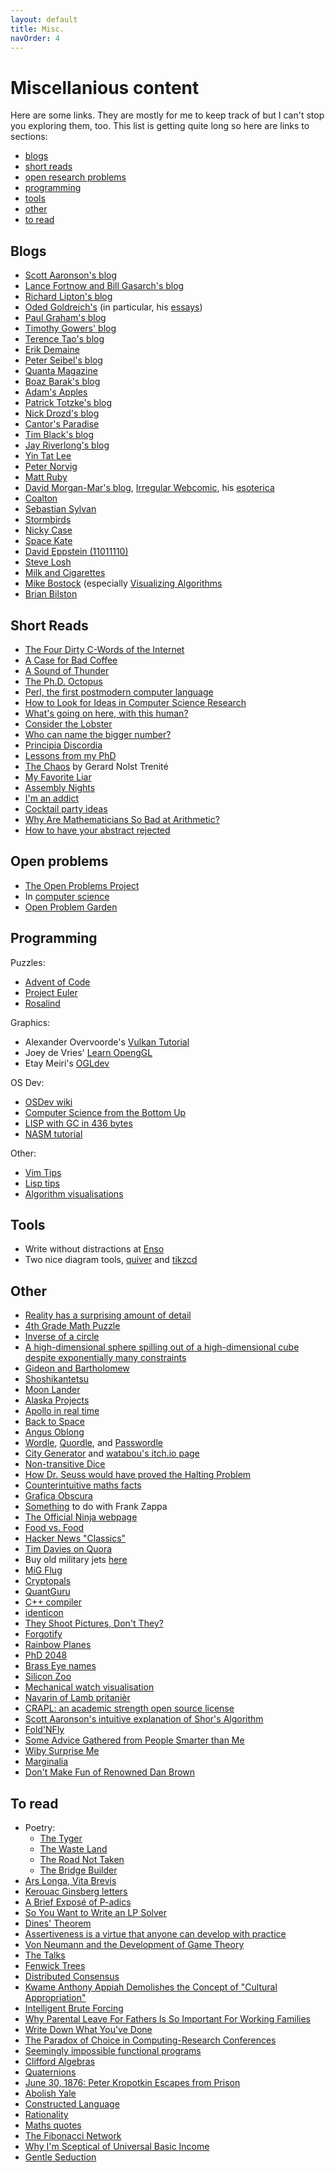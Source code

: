 ```yaml
---
layout: default
title: Misc.
navOrder: 4
---
```


# Miscellanious content

Here are some links. They are mostly for me to keep track of but I can't stop you exploring them, too. This list is getting quite long so here are links to sections:
- [blogs](#blogs)
- [short reads](#short-reads)
- [open research problems](#open-problems)
- [programming](#programming)
- [tools](#tools)
- [other](#other)
- [to read](#to-read)

## Blogs

- [Scott Aaronson's blog](https://www.scottaaronson.com/blog/)
- [Lance Fortnow and Bill Gasarch's blog](https://blog.computationalcomplexity.org/)
- [Richard Lipton's blog](https://rjlipton.wpcomstaging.com/)
- [Oded Goldreich's](https://www.wisdom.weizmann.ac.il/~oded/) (in particular, his [essays](https://www.wisdom.weizmann.ac.il/~oded/essays.html))
- [Paul Graham's blog](http://www.paulgraham.com/)
- [Timothy Gowers' blog](https://gowers.wordpress.com/)
- [Terence Tao's blog](https://terrytao.wordpress.com/)
- [Erik Demaine](http://erikdemaine.org/)
- [Peter Seibel's blog](https://gigamonkeys.com/)
- [Quanta Magazine](https://www.quantamagazine.org/)
- [Boaz Barak's blog](https://windowsontheory.org/)
- [Adam's Apples](https://adamapples.blogspot.com/)
- [Patrick Totzke's blog](https://cgi.csc.liv.ac.uk/~patrick/)
- [Nick Drozd's blog](https://nickdrozd.github.io/)
- [Cantor's Paradise](https://www.cantorsparadise.com/)
- [Tim Black's blog](http://math.uchicago.edu/~timblack/)
- [Jay Riverlong's blog](https://jayriverlong.github.io/)
- [Yin Tat Lee](https://yintat.com/)
- [Peter Norvig](http://www.norvig.com/)
- [Matt Ruby](https://mattruby.substack.com/)
- [David Morgan-Mar's blog](https://www.dangermouse.net/), [Irregular Webcomic](https://www.irregularwebcomic.net/), his [esoterica](https://www.dangermouse.net/esoteric/)
- [Coalton](https://coalton-lang.github.io/)
- [Sebastian Sylvan](https://www.sebastiansylvan.com/)
- [Stormbirds](https://stormbirds.blog/)
- [Nicky Case](https://ncase.me/)
- [Space Kate](http://spacekate.com/)
- [David Eppstein (11011110)](https://11011110.github.io/blog/)
- [Steve Losh](https://stevelosh.com/)
- [Milk and Cigarettes](https://milkandcigarettes.com/)
- [Mike Bostock](https://bost.ocks.org/mike/) (especially [Visualizing Algorithms](https://bost.ocks.org/mike/algorithms/)
- [Brian Bilston](https://brianbilston.com/)

## Short Reads

- [The Four Dirty C-Words of the Internet](https://pauljun.me/the-four-dirty-c-words-of-the-internet)
- [A Case for Bad Coffee](https://www.seriouseats.com/the-case-for-bad-coffee)
- [A Sound of Thunder](http://www.astro.sunysb.edu/fwalter/AST389/ASoundofThunder.pdf)
- [The Ph.D. Octopus](https://www.uky.edu/~eushe2/Pajares/octopus.html)
- [Perl, the first postmodern computer language](http://www.wall.org/~larry/pm.html)
- [How to Look for Ideas in Computer Science
  Research](https://medium.com/digital-diplomacy/how-to-look-for-ideas-in-computer-science-research-7a3fa6f4696f)
- [What's going on here, with this
  human?](https://grahamduncan.blog/whats-going-on-here/)
- [Consider the
  Lobster](https://genius.com/David-foster-wallace-consider-the-lobster-annotated)
- [Who can name the bigger
  number?](https://www.scottaaronson.com/writings/bignumbers.html)
- [Principia Discordia](http://www.principiadiscordia.com/book/1.php)
- [Lessons from my PhD](https://web.eecs.utk.edu/~azh/blog/lessonsfrommyphd.html)
- [The Chaos](https://ncf.idallen.com/english.html) by Gerard Nolst Trenité
- [My Favorite Liar](https://www.overcomingbias.com/2008/02/my-favorite-lia.html)
- [Assembly Nights](https://ratfactor.com/assembly-nights)
- [I'm an addict](https://tarunreddy.bearblog.dev/addict/)
- [Cocktail party ideas](https://danluu.com/cocktail-ideas/)
- [Why Are Mathematicians So Bad at Arithmetic?](https://mathwithbaddrawings.com/2017/01/11/why-are-mathematicians-so-bad-at-arithmetic/)
- [How to have your abstract rejected](https://dl.acm.org/doi/10.1145/1810926.1810928)

## Open problems

- [The Open Problems Project](https://topp.openproblem.net/)
- In [computer science](https://a3nm.net/work/research/questions/)
- [Open Problem Garden](www.openproblemgarden.org/)

## Programming

Puzzles:
- [Advent of Code](https://adventofcode.com/)
- [Project Euler](https://projecteuler.net/)
- [Rosalind](https://rosalind.info/problems/locations/)

Graphics:
- Alexander Overvoorde's [Vulkan Tutorial](https://vulkan-tutorial.com/)
- Joey de Vries' [Learn OpengGL](https://learnopengl.com/)
- Etay Meiri's [OGLdev](https://ogldev.org/)

OS Dev:
- [OSDev wiki](https://wiki.osdev.org/)
- [Computer Science from the Bottom Up](https://www.bottomupcs.com/)
- [LISP with GC in 436 bytes](https://justine.lol/sectorlisp2/)
- [NASM tutorial](https://asmtutor.com/)

Other:
- [Vim Tips](https://vimtips.strix.dev/)
- [Lisp tips](https://lisptips.com/)
- [Algorithm visualisations](https://visualgo.net/en)

## Tools

- Write without distractions at [Enso](https://write.sonnet.io/)
- Two nice diagram tools, [quiver](https://q.uiver.app/) and
  [tikzcd](https://tikzcd.yichuanshen.de/)
      
## Other

- [Reality has a surprising amount of detail](http://johnsalvatier.org/blog/2017/reality-has-a-surprising-amount-of-detail)
- [4th Grade Math Puzzle](https://groups.google.com/g/sci.math/c/QdfUFbqPWLM/m/w_tAK1XPd3YJ?pli=1)
- [Inverse of a circle](https://mattferraro.dev/posts/inverse-of-a-circle)
- [A high-dimensional sphere spilling out of a high-dimensional cube despite exponentially many constraints](https://stanislavfort.com/blog/sphere-spilling-out/)
- [Gideon and Bartholomew](https://ryanharby.com/gideon-and-bartholomew)
- [Shoshikantetsu](https://asnewman.github.io/shoshikantetsu)
- [Moon Lander](https://ehmorris.com/lander/)
- [Alaska Projects](https://omegaprototypes.com/alaska-projects/)
- [Apollo in real time](https://apolloinrealtime.org/)
- [Back to Space](https://soi-disant.srht.site/entries/back-to-space.html)
- [Angus Oblong](https://www.angusoblong.com/)
- [Wordle](https://www.nytimes.com/games/wordle/index.html), [Quordle](https://www.quordle.com/#/), and [Passwordle](https://rsk0315.github.io/playground/passwordle.html)
- [City Generator](https://watabou.github.io/city-generator/) and [watabou's itch.io page](https://watabou.itch.io/)
- [Non-transitive Dice](https://singingbanana.com/dice/article.htm)
- [How Dr. Seuss would have proved the Halting
  Problem](https://ebiquity.umbc.edu/blogger/2008/01/19/how-dr-suess-would-prove-the-halting-problem-undecidable/)
- [Counterintuitive maths
  facts](https://axisofordinary.substack.com/p/the-most-counterintuitive-facts-in)
- [Grafica Obscura](http://graficaobscura.com/)
- [Something](http://www.arf.ru/Notes/) to do with Frank Zappa
- [The Official Ninja webpage](www.realultimatepower.net)
- [Food vs. Food](https://kale.world/)
- [Hacker News "Classics"](https://jsomers.net/hn/)
- [Tim Davies on Quora](https://www.quora.com/profile/Tim-Davies-28)
- Buy old military jets [here](https://www.everettaero.com/)
- [MiG Flug](https://migflug.com/jetflights/)
- [Cryptopals](https://cryptopals.com/)
- [QuantGuru](https://quantguru.ai/index.php/en/)
- [C++ compiler](https://stackoverflow.com/questions/5508110/why-is-this-program-erroneously-rejected-by-three-c-compilers)
- [identicon](https://github.com/identicons/wombathead.png)
- [They Shoot Pictures, Don't
  They?](https://www.theyshootpictures.com/index.htm)
- [Forgotify](https://forgotify.com/player.cfm)
- [Rainbow Planes](https://booktwo.org/notebook/rainbow-plane-002-kiev/)
- [PhD 2048](https://ymfa.github.io/phd-2048/)
- [Brass Eye names](https://www.cookdandbombd.co.uk/forums/index.php?topic=5771.0)
- [Silicon Zoo](https://micro.magnet.fsu.edu/creatures/index.html)
- [Mechanical watch visualisation](https://ciechanow.ski/mechanical-watch/)
- [Navarin of Lamb pritanièr](https://www.bbc.co.uk/food/recipes/navarin_of_lamb_58709)
- [CRAPL: an academic strength open source license](https://matt.might.net/articles/crapl/)
- [Scott Aaronson's intuitive explanation of Shor's Algorithm](https://scottaaronson.blog/?p=208)
- [Fold'NFly](https://www.foldnfly.com)
- [Some Advice Gathered from People Smarter than Me](https://sashachapin.substack.com/p/some-advice-gathered-from-people)
- [Wiby Surprise Me](https://wiby.me/surprise)
- [Marginalia](https://search.marginalia.nu/explore/random)
- [Don't Make Fun of Renowned Dan Brown](https://onehundredpages.wordpress.com/2013/06/12/dont-make-fun-of-renowned-dan-brown/)

## To read

- Poetry:
	- [The Tyger](https://www.poetryfoundation.org/poems/43687/the-tyger)
  	- [The Waste Land](https://www.poetryfoundation.org/poems/47311/the-waste-land)
  	- [The Road Not Taken](https://www.poetryfoundation.org/poems/44272/the-road-not-taken)
  	- [The Bridge Builder](https://www.poetryfoundation.org/poems/52702/the-bridge-builder)
- [Ars Longa, Vita Brevis](https://slatestarcodex.com/2017/11/09/ars-longa-vita-brevis/)
- [Kerouac Ginsberg letters](https://granta.com/kerouac-ginsberg-the-letters/)
- [A Brief Exposé of P-adics](https://tomrocksmaths.com/2021/07/02/a-brief-expose-of-p-adics/)
- [So You Want to Write an LP Solver](https://pvk.ca/Blog/2013/12/19/so-you-want-to-write-an-lp-solver/)
- [Dines' Theorem](https://www.cs.cmu.edu/~alw1/blog/dines.html)
- [Assertiveness is a virtue that anyone can develop with practice](https://psyche.co/ideas/assertiveness-is-a-virtue-that-anyone-can-develop-with-practice)
- [Von Neumann and the Development of Game Theory](https://cs.stanford.edu/people/eroberts/courses/soco/projects/1998-99/game-theory/neumann.html)
- [The Talks](https://the-talks.com/interview_tag/hollywood-icons/)
- [Fenwick Trees](https://jornhub.dev/articles/fenwick-trees/)
- [Distributed Consensus](https://www.bschaatsbergen.com/distributed-consensus)
- [Kwame Anthony Appiah Demolishes the Concept of "Cultural Appropriation"](https://stallman.org/articles/cultural-appropriation.html)
- [Intelligent Brute Forcing](https://davidkoloski.me/blog/intelligent-brute-forcing/)
- [Why Parental Leave For Fathers Is So Important For Working Families](https://www.dol.gov/sites/dolgov/files/OASP/legacy/files/PaternityBrief.pdf)
- [Write Down What You've Done](https://terrytao.wordpress.com/career-advice/write-down-what-youve-done/)
- [The Paradox of Choice in Computing-Research Conferences](https://cacm.acm.org/magazines/2021/11/256373-the-paradox-of-choice-in-computing-research-conferences/fulltext)
- [Seemingly impossible functional programs](http://math.andrej.com/2007/09/28/seemingly-impossible-functional-programs/)
- [Clifford Algebras](https://math.ucr.edu/home/baez/octonions/node6.html)
- [Quaternions](https://marctenbosch.com/quaternions/)
- [June 30, 1876: Peter Kropotkin Escapes from Prison](https://crimethinc.com/2021/12/09/june-30-1876-peter-kropotkin-escapes-from-prison-a-tale-of-derring-do-on-the-occasion-of-his-birthday)
- [Abolish Yale](https://yaledailynews.com/blog/2021/12/10/abolish-yale/)
- [Constructed Language](https://en.wikipedia.org/wiki/Constructed_language)
- [Rationality](https://stanford.edu/~alroth/rational.html)
- [Maths quotes](https://www.math.ucla.edu/%7Emason/wisdom/predrag.txt)
- [The Fibonacci Network](https://blog.jordan.matelsky.com/fib-graph/)
- [Why I'm Sceptical of Universal Basic Income](https://dynomight.net/2020/12/03/why-im-skeptical-of-UBI/)
- [Gentle Seduction](http://www.skyhunter.com/marcs/GentleSeduction.html)
